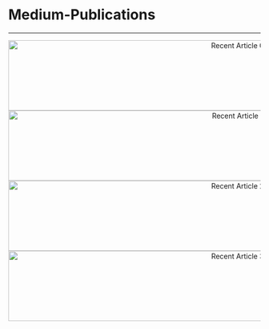 # Medium-Publications

---


<div id="pulications" align="center">
   <a target="_blank" href="https://github-readme-medium-recent-article.vercel.app/medium/@bhavleennkaur/0"><img src="https://github-readme-medium-recent-article.vercel.app/medium/@bhavleennkaur/0" alt="Recent Article 0" height = 140 width = 900></a>
   <br>
   <a target="_blank" href="https://github-readme-medium-recent-article.vercel.app/medium/@bhavleennkaur/2"><img src="https://github-readme-medium-recent-article.vercel.app/medium/@bhavleennkaur/1" alt="Recent Article 1" height = 140 width = 900></a>
   <br>
   <a target="_blank" href="https://github-readme-medium-recent-article.vercel.app/medium/@bhavleennkaur/2"><img src="https://github-readme-medium-recent-article.vercel.app/medium/@bhavleennkaur/2" alt="Recent Article 2" height = 140 width = 900></a>
   <a target="_blank" href="https://github-readme-medium-recent-article.vercel.app/medium/@bhavleennkaur/2"><img src="https://github-readme-medium-recent-article.vercel.app/medium/@bhavleennkaur/3" alt="Recent Article 3" height = 140 width = 900></a>
</div>


